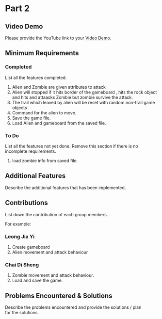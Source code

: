 # Part 2

## Video Demo

Please provide the YouTube link to your [Video Demo](https://youtu.be/7w0NzMAE9FI).

## Minimum Requirements

### Completed

List all the features completed.

1. Alien and Zombie are given attributes to attack
2. Alien will stopped if it hits border of the gameboard , hits the rock object and hits and attaacks Zombie but zombie survive the attack.
3. The trail which leaved by alien will be reset with random non-trail game objects
4. Command for the alien to move.
5. Save the game file.
6. Load Alien and gameboard from the saved file.

### To Do

List all the features not yet done. Remove this section if there is no incomplete requirements.

1. load zombie info from saved file.

## Additional Features

Describe the additional features that has been implemented.

## Contributions

List down the contribution of each group members.

For example:

### Leong Jia Yi

1. Create gameboard
2. Alien movement and attack behaviour

### Chai Di Sheng

1. Zombie movement and attack behaviour.
2. Load and save the game.



## Problems Encountered & Solutions

Describe the problems encountered and provide the solutions / plan for the solutions.

